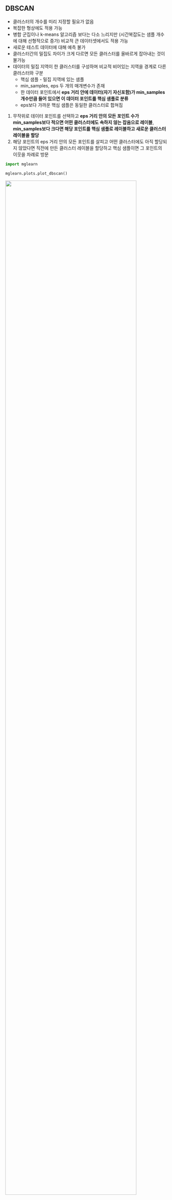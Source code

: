 ## DBSCAN

- 클러스터의 개수를 미리 지정할 필요가 없음
- 복잡한 형상에도 적용 가능
- 병합 군집이나 k-means 알고리즘 보다는 다소 느리지만 (시간복잡도는 샘플 개수에 대해 선형적으로 증가) 비교적 큰 데이터셋에서도 적용 가능
- 새로운 테스트 데이터에 대해 예측 불가
- 클러스터간의 밀집도 차이가 크게 다르면 모든 클러스터를 올바르게 잡아내는 것이 불가능
- 데이터의 밀집 지역이 한 클러스터를 구성하며 비교적 비어있는 지역을 경계로 다른 클러스터와 구분
  - 핵심 샘플 - 밀집 지역에 있는 샘플 
  - min_samples, eps 두 개의 매개변수가 존재
  - 한 데이터 포인트에서 **eps 거리 안에 데이터(자기 자신포함)가 min_samples 개수만큼 들어 있으면 이 데이터 포인트를 핵심 샘플로 분류**
  - eps보다 가까운 핵심 샘플은 동일한 클러스터로 합쳐짐



1. 무작위로 데이터 포인트를 선택하고 **eps 거리 안의 모든 포인트 수가 min_samples보다 적으면 어떤 클러스터에도 속하지 않는 잡음으로 레이블**, **min_samples보다 크다면 해당 포인트를 핵심 샘플로 레이블하고 새로운 클러스터 레이블을 할당**
2. 해당 포인트의 eps 거리 안의 모든 포인트를 살피고 어떤 클러스터에도 아직 할당되지 않았다면 직전에 만든 클러스터 레이블을 할당하고 핵심 샘플이면 그 포인트의 이웃을 차례로 방문

```python
import mglearn

mglearn.plots.plot_dbscan()
```

<img src="https://user-images.githubusercontent.com/58063806/112145086-4422be80-8c1d-11eb-922b-cde178eb72ad.png" width=90% />

흰색 포인트 - 잡음 포인트 **(클러스터 레이블 -1)**

크게 표시된 포인트 - 핵심 포인트

작게 표시된 포인트 - 경계 포인트

- **eps는 가까운 포인트의 범위를 결정**하기 때문에 매우 작게 하면 어떤 포인트도 핵심 포인트가  되지 못하고, 모든 포인트가 잡음 포인트가 될 수 있으며 증가시키면 하나의 클러스터에 더 많은 포인트가 포함됨 (클러스터를 커지게, 여러 클러스터를 하나로)
- **min_samples는 덜 조밀한 지역의 포인트들이 잡음 포인트가 될 지, 하나의 클러스터가 될 지를 결정**하기 때문에 증가시키면 핵심 포인트 수가 줄어들며 잡음 포인트가 늘어남 **(클러스터의 최소 크기를 결정)**

```python
import matplotlib.pyplot as plt
from sklearn.preprocessing import StandardScaler

X, y = make_moons(n_samples=200, noise=0.05, random_state=0)

scaler = StandardScaler()
# 적절한 eps 값을 찾기 위해 scaling을 진행
X_scaled = scaler.fit_transform(X)

dbscan = DBSCAN()
clusters = dbscan.fit_predict(X_scaled)

plt.rc('font', family="Malgun Gothic")
plt.rcParams['axes.unicode_minus']=False
plt.scatter(X_scaled[:, 0], X_scaled[:, 1], c=clusters, cmap=mglearn.cm2, s=60, edgecolors="black")
plt.xlabel("특성 0")
plt.ylabel("특성 0")
```

<img src="https://user-images.githubusercontent.com/58063806/112147432-0ecba000-8c20-11eb-8e41-3a71d29c6636.png" width=60% />

eps 기본값(0.5)에서 올바르게 클러스터를 만들어낸 결과를 볼 수 있음

```python
print(dbscan.core_sample_indices_)
# [  0   1   2   3   4   5   6   7   8   9  10  11  12  13  14  15  16  17
#   18  19  20  21  22  23  24  25  26  27  28  29  30  31  32  33  34  35 ...
```

- 핵심 샘플의 인덱스를 확인

```python
print(dbscan.components_)
# [[ 0.36748451  0.54576641]
#  [ 1.28731953 -1.2803031 ]
#  [-0.59397643  0.04357482]
#  [-1.74182239 -0.66371706]
#  [ 1.45705144 -0.85667812]
#  [ 1.58953574 -0.59675854]
#  [ 0.54875768 -0.08552893]
# ...
```

- 핵심 샘플 자체를 확인